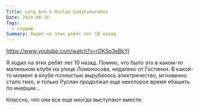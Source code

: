 ```yaml
---
Title: Long Arm & Ruslan Gadzhimuradov
Date: 2024-08-16
Tags:
  - слушаю
Summary: Ходил на этих ребят лет 10 назад
---
```


https://www.youtube.com/watch?v=rDKSo3eBkYI

Я ходил на этих ребят лет 10 назад. Помню, что было это в каком-то маленьком клубе на улице Ломоносова, недалеко от Гостинки. В какой-то момент в клубе полностью вырубилось электричество, мгновенно стало тихо, и только Руслан продолжал еще некоторое время ебашить по инерции...

Классно, что они все еще иногда выступают вместе.

